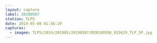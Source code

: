 ```yaml
---
layout: capture
label: 20190507
station: TLP5
date: 2019-05-08 01:56:29
capturas:
  - imagem: TLP5/2019/201905/20190507/M20190508_015629_TLP_5P.jpg
---
```

